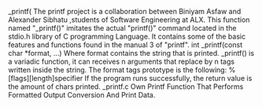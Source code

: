 _printf(
The printf project is a collaboration between Biniyam Asfaw and Alexander Sibhatu ,students of Software Engineering at ALX.
This function named "_printf()" imitates the actual "printf()" command located in the stdio.h library of C programming Language. It contains some of the basic features and functions found in the manual 3 of "printf".
  int _printf(const char *format, ...) 
Where format contains the string that is printed.
_printf() is a variadic function, it can receives n arguments that replace by n tags written inside the string.
The format tags prototype is the following:
%[flags][length]specifier
If the program runs successfully, the return value is the amount of chars printed.
_printf.c
Own Printf Function That Performs Formatted Output Conversion And Print Data.
